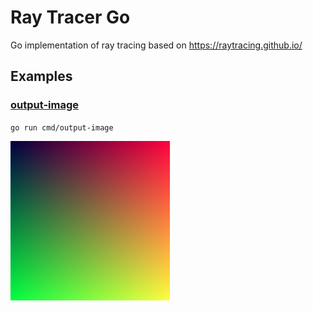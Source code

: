 # Ray Tracer Go

Go implementation of ray tracing based on https://raytracing.github.io/

## Examples

### [output-image](/cmd/output-image/main.go)

`go run cmd/output-image`

![output-image](/assets/output-image.png?raw=true)